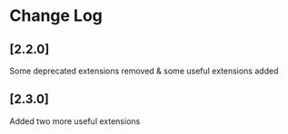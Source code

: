 # Change Log

## [2.2.0]

Some deprecated extensions removed & some useful extensions added

## [2.3.0]

Added two more useful extensions
